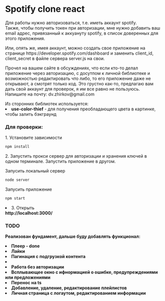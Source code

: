 <h1>Spotify clone react</h1>
<p>Для работы нужно авторизоваться, т.е. иметь аккаунт spotify.<br>
Также, чтобы получить токен при авторизации, мне нужно добавить ваш email адрес, привязанный к аккуануту spotify, в список доверенных для этого приложения.</p>
<p>Или, опять же, имея аккаунт, можно создать свое приложение на странице https://developer.spotify.com/dashboard и заменить client_id, client_secret в файле сервера server.js на свои.</p> 
<p>Прочел на вашем сайте в обсуждениях, что если кто-то делал приложение через авторизацию, с досутпом к личной библиотеке и возможностью редактировать что либо, то его приложение даже не открывают, а смотрят только код. Это грустно как-то, предлагаю вам дать свой аккаунт для проверок, я им все равно не пользуюсь. Напишите на почту: dv.zhirkov@gmail.com</p> 
Из сторонних библиотек используется:
<li><b>use-color-thief</b> - для получения преобладающего цвета в картинке, чтобы залить бэкграунд</li>

 <h3>Для проверки:</h3>
 <p>1. Установите зависимости</p>
 
```Bash
npm install
```
<p>2. Запустить прокси сервер для авторизации и хранения ключей в одном терминале. Запустить приложение в другом.</p>

Запусить локальный сервер
```Bash
node server
```


Запусить приложение
```Bash
npm start
```


<li>3. Открыть</li>
<b>http://localhost:3000/<b>

<h3>TODO</h3>
<p>Реализован фундамент, дальше буду добавлять функционал:</p>
<li>Плеер - done</li>
<li>Лайки</li>
<li>Пагинация с подгрузкой контента<li>
<li>Работа без авторизации</li>
<li>Всплывающее окно с ифнормацией о ошибке, предупреждениями или предложениями</li>
<li>Перенос на ts</li>
<li>Добавление, удаление, редактирование плейлистов</li>
<li>Личная страница с логаутом, редактированием информации</li>
